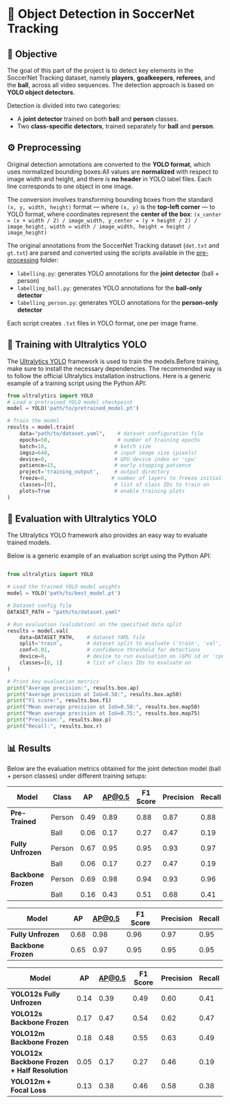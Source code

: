 
# 🎯 Object Detection in SoccerNet Tracking

## 📝 Objective
The goal of this part of the project is to detect key elements in the SoccerNet Tracking dataset, namely **players**, **goalkeepers**, **referees**, and the **ball**, across all video sequences. The detection approach is based on **YOLO object detectors**.

Detection is divided into two categories:
- A **joint detector** trained on both **ball** and **person** classes.
- Two **class-specific detectors**, trained separately for **ball** and **person**.

## ⚙️ Preprocessing
Original detection annotations are converted to the **YOLO format**, which uses normalized bounding boxes:All values are **normalized** with respect to image width and height, and there is **no header** in YOLO label files. Each line corresponds to one object in one image.

The conversion involves transforming bounding boxes from the standard `(x, y, width, height)` format — where `(x, y)` is the **top-left corner** — to YOLO format, where coordinates represent the **center of the box**: `(x_center = (x + width / 2) / image_width, y_center = (y + height / 2) / image_height, width = width / image_width, height = height / image_height)`

The original annotations from the SoccerNet Tracking dataset (`det.txt` and `gt.txt`) are parsed and converted using the scripts available in the [pre-processing](https://github.com/carmecorbi/TFM-carme/tree/main/detection/pre-processing) folder:

- `labelling.py`: generates YOLO annotations for the **joint detector** (ball + person)
- `labelling_ball.py`: generates YOLO annotations for the **ball-only detector**
- `labelling_person.py`: generates YOLO annotations for the **person-only detector**

Each script creates `.txt` files in YOLO format, one per image frame.

## 🚀 Training with Ultralytics YOLO

The [Ultralytics YOLO](https://github.com/ultralytics/ultralytics) framework is used to train the models.Before training, make sure to install the necessary dependencies. The recommended way is to follow the official Ultralytics installation instructions.
Here is a generic example of a training script using the Python API:

```python
from ultralytics import YOLO
# Load a pretrained YOLO model checkpoint
model = YOLO('path/to/pretrained_model.pt')

# Train the model
results = model.train(
    data="path/to/dataset.yaml",    # dataset configuration file
    epochs=50,                      # number of training epochs
    batch=16,                      # batch size
    imgsz=640,                     # input image size (pixels)
    device=0,                      # GPU device index or 'cpu'
    patience=15,                   # early stopping patience
    project='training_output',     # output directory
    freeze=0,                     # number of layers to freeze initially
    classes=[0],                   # list of class IDs to train on
    plots=True                     # enable training plots
)

```
## 🧪 Evaluation with Ultralytics YOLO

The Ultralytics YOLO framework also provides an easy way to evaluate trained models.

Below is a generic example of an evaluation script using the Python API:

```python

from ultralytics import YOLO

# Load the trained YOLO model weights
model = YOLO('path/to/best_model.pt')

# Dataset config file
DATASET_PATH = "path/to/dataset.yaml"

# Run evaluation (validation) on the specified data split
results = model.val(
    data=DATASET_PATH,    # dataset YAML file
    split='train',        # dataset split to evaluate ('train', 'val', or 'test')
    conf=0.01,            # confidence threshold for detections
    device=0,             # device to run evaluation on (GPU id or 'cpu')
    classes=[0, 1]        # list of class IDs to evaluate on
)

# Print key evaluation metrics
print("Average precision:", results.box.ap)
print("Average precision at IoU=0.50:", results.box.ap50)
print("F1 score:", results.box.f1)
print("Mean average precision at IoU=0.50:", results.box.map50)
print("Mean average precision at IoU=0.75:", results.box.map75)
print("Precision:", results.box.p)
print("Recall:", results.box.r)
```
## 📊 Results

Below are the evaluation metrics obtained for the joint detection model (ball + person classes) under different training setups:

| Model            | Class  | AP   | AP@0.5 | F1 Score | Precision | Recall | mAP@0.5 |
|------------------|--------|------|--------|----------|-----------|--------|---------|
| **Pre-Trained**  | Person | 0.49 | 0.89   | 0.88     | 0.87      | 0.88   | 0.53    |
|                  | Ball   | 0.06 | 0.17   | 0.27     | 0.47      | 0.19   | 0.53       |
| **Fully Unfrozen** | Person | 0.67 | 0.95   | 0.95     | 0.93      | 0.97   | 0.71    |
|                  | Ball   | 0.06 | 0.17   | 0.27     | 0.47      | 0.19   | 0.71      |
| **Backbone Frozen** | Person | 0.69 | 0.98   | 0.94     | 0.93      | 0.96   | 0.70    |
|                  | Ball   | 0.16 | 0.43   | 0.51     | 0.68      | 0.41   | 0.70      |

| Model           | AP   | AP@0.5 | F1 Score | Precision | Recall |
|-----------------|------|--------|----------|-----------|--------|
| **Fully Unfrozen** | 0.68 | 0.98   | 0.96     | 0.97      | 0.95   |
| **Backbone Frozen** | 0.65 | 0.97   | 0.95     | 0.95      | 0.95   |

| Model                              | AP   | AP@0.5 | F1 Score | Precision | Recall |
|----------------------------------|------|--------|----------|-----------|--------|
| **YOLO12s Fully Unfrozen**       | 0.14 | 0.39   | 0.49     | 0.60      | 0.41   |
| **YOLO12s Backbone Frozen**       | 0.17 | 0.47   | 0.54     | 0.62      | 0.47   |
| **YOLO12m Backbone Frozen**       | 0.18 | 0.48   | 0.55     | 0.63      | 0.49   |
| **YOLO12x Backbone Frozen + Half Resolution** | 0.05 | 0.17 | 0.27 | 0.46 | 0.19 |
| **YOLO12m + Focal Loss**           | 0.13 | 0.38   | 0.46     | 0.58      | 0.38   |

